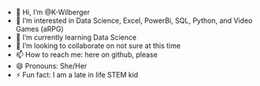 - 👋 Hi, I’m @K-Wilberger
- 👀 I’m interested in Data Science, Excel, PowerBi, SQL, Python, and Video Games (aRPG)
- 🌱 I’m currently learning Data Science
- 💞️ I’m looking to collaborate on not sure at this time
- 📫 How to reach me: here on github, please
- 😄 Pronouns: She/Her
- ⚡ Fun fact: I am a late in life STEM kid

<!---
K-Wilberger/K-Wilberger is a ✨ special ✨ repository because its `README.md` (this file) appears on your GitHub profile.
You can click the Preview link to take a look at your changes.
--->
